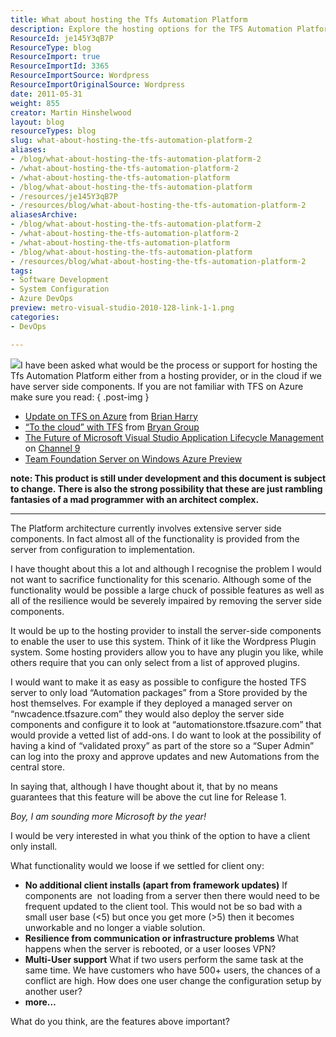 ```yaml
---
title: What about hosting the Tfs Automation Platform
description: Explore the hosting options for the TFS Automation Platform, balancing functionality and server-side components for optimal performance in cloud environments.
ResourceId: je145Y3qB7P
ResourceType: blog
ResourceImport: true
ResourceImportId: 3365
ResourceImportSource: Wordpress
ResourceImportOriginalSource: Wordpress
date: 2011-05-31
weight: 855
creator: Martin Hinshelwood
layout: blog
resourceTypes: blog
slug: what-about-hosting-the-tfs-automation-platform-2
aliases:
- /blog/what-about-hosting-the-tfs-automation-platform-2
- /what-about-hosting-the-tfs-automation-platform-2
- /what-about-hosting-the-tfs-automation-platform
- /blog/what-about-hosting-the-tfs-automation-platform
- /resources/je145Y3qB7P
- /resources/blog/what-about-hosting-the-tfs-automation-platform-2
aliasesArchive:
- /blog/what-about-hosting-the-tfs-automation-platform-2
- /what-about-hosting-the-tfs-automation-platform-2
- /what-about-hosting-the-tfs-automation-platform
- /blog/what-about-hosting-the-tfs-automation-platform
- /resources/blog/what-about-hosting-the-tfs-automation-platform-2
tags:
- Software Development
- System Configuration
- Azure DevOps
preview: metro-visual-studio-2010-128-link-1-1.png
categories:
- DevOps

---
```

[![](images/4810.TFSonAzure.jpg)](http://blogs.msdn.com/cfs-file.ashx/__key/communityserver-blogs-components-weblogfiles/00-00-01-44-14/4810.TFSonAzure.jpg)I have been asked what would be the process or support for hosting the Tfs Automation Platform either from a hosting provider, or in the cloud if we have server side components. If you are not familiar with TFS on Azure make sure you read:
{ .post-img }

- [Update on TFS on Azure](http://blogs.msdn.com/b/bharry/archive/2011/05/18/update-on-tfs-on-azure.aspx) from [Brian Harry](http://blogs.msdn.com/b/bharry)
- [“To the cloud” with TFS](http://blogs.msdn.com/b/bryang/archive/2011/05/20/to-the-cloud-with-tfs.aspx) from [Bryan Group](http://blogs.msdn.com/b/bryang)
- [The Future of Microsoft Visual Studio Application Lifecycle Management](http://channel9.msdn.com/Events/TechEd/NorthAmerica/2011/FDN03) on [Channel 9](http://channel9.msdn.com/)
- [Team Foundation Server on Windows Azure Preview](http://www.microsoft.com/visualstudio/en-us/team-foundation-server-on-windows-azure-preview "http://www.microsoft.com/visualstudio/en-us/team-foundation-server-on-windows-azure-preview")

**note: This product is still under development and this document is subject to change. There is also the strong possibility that these are just rambling fantasies of a mad programmer with an architect complex.**

---

The Platform architecture currently involves extensive server side components. In fact almost all of the functionality is provided from the server from configuration to implementation.

I have thought about this a lot and although I recognise the problem I would not want to sacrifice functionality for this scenario. Although some of the functionality would be possible a large chuck of possible features as well as all of the resilience would be severely impaired by removing the server side components.

It would be up to the hosting provider to install the server-side components to enable the user to use this system. Think of it like the Wordpress Plugin system. Some hosting providers allow you to have any plugin you like, while others require that you can only select from a list of approved plugins.

I would want to make it as easy as possible to configure the hosted TFS server to only load “Automation packages” from a Store provided by the host themselves. For example if they deployed a managed server on “nwcadence.tfsazure.com” they would also deploy the server side components and configure it to look at “automationstore.tfsazure.com” that would provide a vetted list of add-ons. I do want to look at the possibility of having a kind of “validated proxy” as part of the store so a “Super Admin” can log into the proxy and approve updates and new Automations from the central store.

In saying that, although I have thought about it, that by no means guarantees that this feature will be above the cut line for Release 1.

_Boy, I am sounding more Microsoft by the year!_

I would be very interested in what you think of the option to have a client only install.

What functionality would we loose if we settled for client ony:

- **No additional client installs (apart from framework updates)** If components are  not loading from a server then there would need to be frequent updated to the client tool. This would not be so bad with a small user base (<5) but once you get more (>5) then it becomes unworkable and no longer a viable solution.
- **Resilience from communication or infrastructure problems** What happens when the server is rebooted, or a user looses VPN?
- **Multi-User support** What if two users perform the same task at the same time. We have customers who have 500+ users, the chances of a conflict are high. How does one user change the configuration setup by another user?
- **more…**

What do you think, are the features above important?
